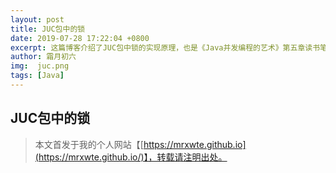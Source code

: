 ```yaml
---
layout: post
title: JUC包中的锁
date: 2019-07-28 17:22:04 +0800
excerpt: 这篇博客介绍了JUC包中锁的实现原理，也是《Java并发编程的艺术》第五章读书笔记。
author: 霜月初六
img:  juc.png 
tags: [Java]
---
```


## JUC包中的锁











> 本文首发于我的个人网站【[https://mrxwte.github.io](https://mrxwte.github.io/)】，转载请注明出处。
